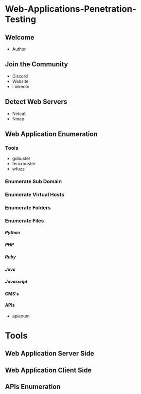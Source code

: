# Web-Applications-Penetration-Testing


## Welcome

- Author



## Join the Community

- Discord
- Website
- LinkedIn


## Detect Web Servers

- Netcat
- Nmap

## Web Application Enumeration

### Tools
- gobuster
- feroxbuster
- wfuzz



### Enumerate Sub Domain

### Enumerate Virtual Hosts
### Enumerate Folders
### Enumerate Files



##### Python


##### PHP

##### Ruby

##### Java

##### Javascript


#### CMS's

#### APIs

- apienum
# Tools





## Web Application Server Side
## Web Application Client Side


## APIs Enumeration